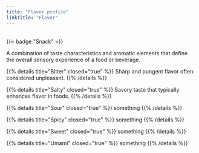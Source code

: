 ```yaml
---
title: "Flavor profile"
linkTitle: "Flavor"
---
```

<br />
{{< badge "Snack" >}}

A combination of taste characteristics and aromatic elements that define the overall sensory experience of a food or beverage.

{{% details title="Bitter" closed="true" %}}
Sharp and pungent flavor often considered unpleasant.
{{% /details %}}

{{% details title="Salty" closed="true" %}}
Savory taste that typically enhances flavor in foods.
{{% /details %}}

{{% details title="Sour" closed="true" %}}
something
{{% /details %}}

{{% details title="Spicy" closed="true" %}}
something
{{% /details %}}

{{% details title="Sweet" closed="true" %}}
something
{{% /details %}}

{{% details title="Umami" closed="true" %}}
something
{{% /details %}}













